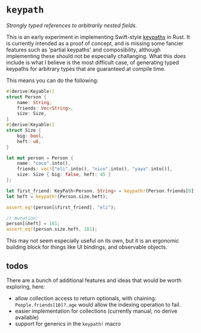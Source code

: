 # `keypath`

*Strongly typed references to arbitrarily nested fields.*

This is an early experiment in implementing Swift-style [keypaths] in Rust. It
is currently intended as a proof of concept, and is missing some fancier features
such as 'partial keypaths' and composibility, although implementing these should
not be especially challanging. What this *does* include is what I believe is the
most difficult case, of generating typed keypaths for arbitrary types that are
guaranteed at compile time.

This means you can do the following:

```rust
#[derive(Keyable)]
struct Person {
    name: String,
    friends: Vec<String>,
    size: Size,
}
#[derive(Keyable)]
struct Size {
    big: bool,
    heft: u8,
}

let mut person = Person {
    name: "coco".into(),
    friends: vec!["eli".into(), "nico".into(), "yaya".into()],
    size: Size { big: false, heft: 45 }
};

let first_friend: KeyPath<Person, String> = keypath!(Person.friends[0]);
let heft = keypath!(Person.size.heft);

assert_eq!(person[&first_friend], "eli");

// mutation:
person[&heft] = 101;
assert_eq!(person.size.heft, 101);
```

This may not seem especially useful on its own, but it is an ergonomic building
block for things like UI bindings, and observable objects.

## todos

There are a bunch of additional features and ideas that would be worth
exploring, here:

- allow collection access to return optionals, with chaining:
  `People.friends[10]?.age` would allow the indexing operation to fail.
- easier implementation for collections (currently manual, no derive available)
- support for generics in the `keypath!` macro


[keypaths]: https://www.swiftbysundell.com/articles/the-power-of-key-paths-in-swift/
